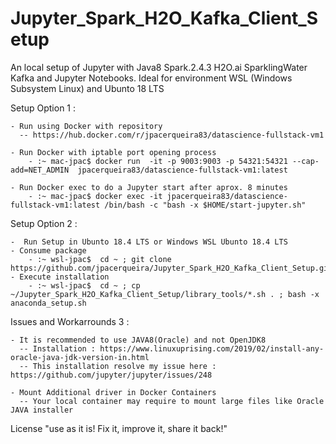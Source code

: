 # Jupyter_Spark_H2O_Kafka_Client_Setup

   An local setup of Jupyter with Java8 Spark.2.4.3 H2O.ai SparklingWater Kafka and Jupyter Notebooks. 
   Ideal for environment WSL (Windows Subsystem Linux) and Ubunto 18 LTS

   Setup Option 1 :
   
    - Run using Docker with repository 
      -- https://hub.docker.com/r/jpacerqueira83/datascience-fullstack-vm1
        
    - Run Docker with iptable port opening process
        - :~ mac-jpac$ docker run  -it -p 9003:9003 -p 54321:54321 --cap-add=NET_ADMIN  jpacerqueira83/datascience-fullstack-vm1:latest
        
    - Run Docker exec to do a Jupyter start after aprox. 8 minutes
        - :~ mac-jpac$ docker exec -it jpacerqueira83/datascience-fullstack-vm1:latest /bin/bash -c "bash -x $HOME/start-jupyter.sh"

   Setup Option 2 :

    -  Run Setup in Ubunto 18.4 LTS or Windows WSL Ubunto 18.4 LTS
    - Consume package 
        - :~ wsl-jpac$  cd ~ ; git clone https://github.com/jpacerqueira/Jupyter_Spark_H2O_Kafka_Client_Setup.git
    - Execute installation
        - :~ wsl-jpac$  cd ~ ; cp ~/Jupyter_Spark_H2O_Kafka_Client_Setup/library_tools/*.sh . ; bash -x anaconda_setup.sh


   Issues and Workarrounds 3 :

    - It is recommended to use JAVA8(Oracle) and not OpenJDK8
      -- Installation : https://www.linuxuprising.com/2019/02/install-any-oracle-java-jdk-version-in.html
      -- This installation resolve my issue here : https://github.com/jupyter/jupyter/issues/248    
    
    - Mount Additional driver in Docker Containers
      -- Your local container may require to mount large files like Oracle JAVA installer

   License "use as it is! Fix it, improve it, share it back!"

#
